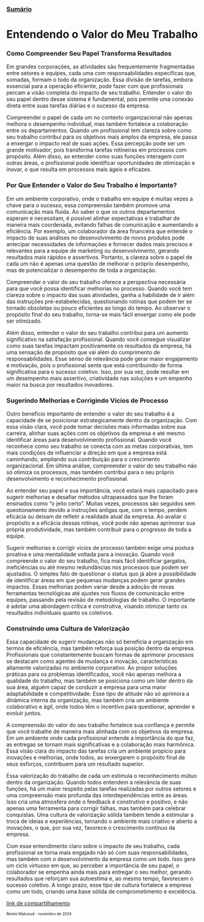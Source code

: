 ### [Sumário](<https://maksoud.github.io/Sumário>)

# Entendendo o Valor do Meu Trabalho

### Como Compreender Seu Papel Transforma Resultados

Em grandes corporações, as atividades são frequentemente fragmentadas entre setores e equipes, cada uma com responsabilidades específicas que, somadas, formam o todo da organização. Essa divisão de tarefas, embora essencial para a operação eficiente, pode fazer com que profissionais percam a visão completa do impacto de seu trabalho. Entender o valor do seu papel dentro desse sistema é fundamental, pois permite uma conexão direta entre suas tarefas diárias e o sucesso da empresa.

Compreender o papel de cada um no contexto organizacional não apenas melhora o desempenho individual, mas também fortalece a colaboração entre os departamentos. Quando um profissional tem clareza sobre como seu trabalho contribui para os objetivos mais amplos da empresa, ele passa a enxergar o impacto real de suas ações. Essa percepção pode ser um grande motivador, pois transforma tarefas rotineiras em processos com propósito. Além disso, ao entender como suas funções interagem com outras áreas, o profissional pode identificar oportunidades de otimização e inovar, o que resulta em processos mais ágeis e eficazes.

### Por Que Entender o Valor do Seu Trabalho é Importante?

Em um ambiente corporativo, onde o trabalho em equipe é muitas vezes a chave para o sucesso, essa compreensão também promove uma comunicação mais fluida. Ao saber o que os outros departamentos esperam e necessitam, é possível alinhar expectativas e trabalhar de maneira mais coordenada, evitando falhas de comunicação e aumentando a eficiência. Por exemplo, um colaborador da área financeira que entende o impacto de suas análises no desenvolvimento de novos produtos pode antecipar necessidades de informações e fornecer dados mais precisos e relevantes para a equipe de marketing ou desenvolvimento, gerando resultados mais rápidos e assertivos. Portanto, a clareza sobre o papel de cada um não é apenas uma questão de melhorar o próprio desempenho, mas de potencializar o desempenho de toda a organização.

Compreender o valor do seu trabalho oferece a perspectiva necessária para que você possa identificar melhorias no processo. Quando você tem clareza sobre o impacto das suas atividades, ganha a habilidade de ir além das instruções pré-estabelecidas, questionando rotinas que podem ter se tornado obsoletas ou pouco eficientes ao longo do tempo. Ao observar o propósito final do seu trabalho, torna-se mais fácil enxergar como ele pode ser otimizado.

Além disso, entender o valor do seu trabalho contribui para um aumento significativo na satisfação profissional. Quando você consegue visualizar como suas tarefas impactam positivamente os resultados da empresa, há uma sensação de propósito que vai além do cumprimento de responsabilidades. Esse senso de relevância pode gerar maior engajamento e motivação, pois o profissional sente que está contribuindo de forma significativa para o sucesso coletivo. Isso, por sua vez, pode resultar em um desempenho mais assertivo, criatividade nas soluções e um empenho maior na busca por resultados inovadores.

### Sugerindo Melhorias e Corrigindo Vícios de Processo

Outro benefício importante de entender o valor do seu trabalho é a capacidade de se posicionar estrategicamente dentro da organização. Com essa visão clara, você pode tomar decisões mais informadas sobre sua carreira, alinhar suas ações com os objetivos da empresa e até mesmo identificar áreas para desenvolvimento profissional. Quando você reconhece como seu trabalho se conecta com as metas corporativas, tem mais condições de influenciar a direção em que a empresa está caminhando, ampliando sua contribuição para o crescimento organizacional. Em última análise, compreender o valor do seu trabalho não só otimiza os processos, mas também contribui para o seu próprio desenvolvimento e reconhecimento profissional.

Ao entender seu papel e sua importância, você estará mais capacitado para sugerir melhorias e desafiar métodos ultrapassados que lhe foram ensinados como “o jeito certo”. Muitas vezes, processos são seguidos sem questionamento devido a instruções antigas que, com o tempo, perdem eficácia ou deixam de refletir a realidade atual da empresa. Ao avaliar o propósito e a eficácia dessas rotinas, você pode não apenas aprimorar sua própria produtividade, mas também contribuir para o progresso de toda a equipe.

Sugerir melhorias e corrigir vícios de processo também exige uma postura proativa e uma mentalidade voltada para a inovação. Quando você compreende o valor do seu trabalho, fica mais fácil identificar gargalos, ineficiências ou até mesmo redundâncias nos processos que podem ser ajustados. O simples fato de questionar o status quo já abre a possibilidade de identificar áreas em que pequenas mudanças podem gerar grandes impactos. Essas melhorias podem variar desde a adoção de novas ferramentas tecnológicas até ajustes nos fluxos de comunicação entre equipes, passando pela revisão de metodologias de trabalho. O importante é adotar uma abordagem crítica e construtiva, visando otimizar tanto os resultados individuais quanto os coletivos.

### Construindo uma Cultura de Valorização

Essa capacidade de sugerir mudanças não só beneficia a organização em termos de eficiência, mas também reforça sua posição dentro da empresa. Profissionais que constantemente buscam formas de aprimorar processos se destacam como agentes de mudança e inovação, características altamente valorizadas no ambiente corporativo. Ao propor soluções práticas para os problemas identificados, você não apenas melhora a qualidade do trabalho, mas também se posiciona como um líder dentro da sua área, alguém capaz de conduzir a empresa para uma maior adaptabilidade e competitividade. Esse tipo de atitude não só aprimora a dinâmica interna da organização, mas também cria um ambiente colaborativo e ágil, onde todos têm o incentivo para questionar, aprender e evoluir juntos.

A compreensão do valor do seu trabalho fortalece sua confiança e permite que você trabalhe de maneira mais alinhada com os objetivos da empresa. Em um ambiente onde cada profissional entende a importância do que faz, as entregas se tornam mais significativas e a colaboração mais harmônica. Essa visão clara do impacto das tarefas cria um ambiente propício para inovações e melhorias, onde todos, ao enxergarem o propósito final de seus esforços, contribuem para um resultado superior.

Essa valorização do trabalho de cada um estimula o reconhecimento mútuo dentro da organização. Quando todos entendem a relevância de suas funções, há um maior respeito pelas tarefas realizadas por outros setores e uma compreensão mais profunda das interdependências entre as áreas. Isso cria uma atmosfera onde o feedback é construtivo e positivo, e não apenas uma ferramenta para corrigir falhas, mas também para celebrar conquistas. Uma cultura de valorização sólida também tende a estimular a troca de ideias e experiências, tornando o ambiente mais criativo e aberto a inovações, o que, por sua vez, favorece o crescimento contínuo da empresa.

Com esse entendimento claro sobre o impacto de seu trabalho, cada profissional se torna mais engajado não só com suas responsabilidades, mas também com o desenvolvimento da empresa como um todo. Isso gera um ciclo virtuoso em que, ao perceber a importância de seu papel, o colaborador se empenha ainda mais para entregar o seu melhor, gerando resultados que reforçam sua autoestima e, ao mesmo tempo, favorecem o sucesso coletivo. A longo prazo, esse tipo de cultura fortalece a empresa como um todo, criando uma base sólida de comprometimento e excelência.

[link de compartilhamento](<https://maksoud.github.io/Job%20Prep/Entendendo%20o%20Valor%20do%20Meu%20Trabalho>)

<sup><sub>
Renée Maksoud - novembro de 2024
</sub></sup>